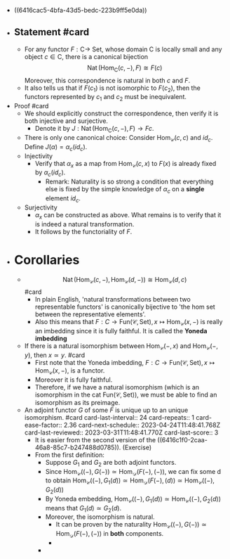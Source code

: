 - ((6416cac5-4bfa-43d5-bedc-223b9ff5e0da))
- Statement #card
	-
	- For any functor $F: \mathrm{C} \rightarrow$ Set, whose domain $\mathrm{C}$ is locally small and any object $c \in \mathrm{C}$, there is a canonical bijection
	  $$
	  \operatorname{Nat}(\mathrm{Hom}_\mathrm{C}(c,-), F) \cong F (c)
	  $$
	  Moreover, this correspondence is natural in both $c$ and $F$.
	- It also tells us that if $F(c_1)$ is not isomorphic to $F(c_2)$, then the functors represented by $c_1$ and $c_2$ must be inequivalent.
- Proof #card
	- We should explicitly construct the correspondence, then verify it is both injective and surjective.
		- Denote it by $J:\operatorname{Nat}(\mathrm{Hom}_\mathrm{C}(c,-), F) \to F c$.
	- There is only one canonical choice: Consider $\mathrm{Hom}_{\mathcal{C}}(c,c)$ and $id_c$. Define $J(\alpha)=\alpha_c(id_c)$.
	- Injectivity
		- Verify that $\alpha_x$ as a map from $\mathrm{Hom}_{\mathcal{C}}(c,x)$ to $F(x)$ is already fixed by $\alpha_c(id_c)$.
			- Remark: Naturality is so strong a condition that everything else is fixed by the simple knowledge of $\alpha_c$ on a **single** element $id_c$.
	- Surjectivity
		- $\alpha_x$ can be constructed as above. What remains is to verify that it is indeed a natural transformation.
		- It follows by the functoriality of $F$.
- # Corollaries
	- $$
	  \operatorname{Nat}(\mathrm{Hom}_\mathcal{C}(c,-), \mathrm{Hom}_{\mathcal{C}}(d,-)) \cong \mathrm{Hom}_{\mathcal{C}}(d,c)
	  $$ #card
		- In plain English, 'natural transformations between two representable functors' is canonically bijective to 'the hom set between the representative elements'.
		- Also this means that $F:C\to \mathrm{Fun}(\mathcal C,\mathrm{Set}), x\mapsto \mathrm{Hom}_{\mathcal{C}}(x,-)$ is really an imbedding since it is fully faithful.
		  It is called the **Yoneda imbedding**
	- If there is a natural isomorphism between $\mathrm{Hom}_{\mathcal{C}}(-,x)$ and $\mathrm{Hom}_{\mathcal{C}}(-,y)$, then $x \simeq y$. #card
		- First note that the Yoneda imbedding, $F:C\to \mathrm{Fun}(\mathcal C,\mathrm{Set}), x\mapsto \mathrm{Hom}_{\mathcal{C}}(x,-)$, is a functor.
		- Moreover it is fully faithful.
		- Therefore, if we have a natural isomorphism (which is an isomorphism in the cat $\mathrm{Fun}(\mathcal{C},\mathrm{Set}))$, we must be able to find an isomorphism as its preimage.
	- An adjoint functor $G$ of some $F$ is unique up to an unique isomorphism. #card
	  card-last-interval:: 24
	  card-repeats:: 1
	  card-ease-factor:: 2.36
	  card-next-schedule:: 2023-04-24T11:48:41.768Z
	  card-last-reviewed:: 2023-03-31T11:48:41.770Z
	  card-last-score:: 3
		- It is easier from the second version of the ((6416c1f0-2caa-46a8-85c7-b247488d0785)). (Exercise)
		- From the first definition:
			- Suppose $G_1$ and $G_2$ are both adjoint functors.
			- Since $\mathrm{Hom}_{\mathcal{C}}((-),G(-)) \simeq \mathrm{Hom}_{\mathcal{D}}(F(-),(-))$, we can fix some d to obtain $\mathrm{Hom}_{\mathcal{C}}((-),G_1(d)) \simeq \mathrm{Hom}_{\mathcal{D}}(F(-),(d)) \simeq \mathrm{Hom}_{\mathcal{C}}((-),G_2(d))$
			- By Yoneda embedding, $\mathrm{Hom}_{\mathcal{C}}((-),G_1(d)) \simeq \mathrm{Hom}_{\mathcal{C}}((-),G_2(d))$ means that $G_1(d)\simeq G_2(d)$.
			- Moreover, the isomorphism is natural.
				- It can be proven by the naturality $\mathrm{Hom}_{\mathcal{C}}((-),G(-)) \simeq \mathrm{Hom}_{\mathcal{D}}(F(-),(-))$ in **both** components.
				-
			-